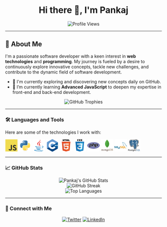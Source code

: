 <h1 align="center">Hi there 👋, I'm Pankaj</h1>

<p align="center">
  <img src="https://komarev.com/ghpvc/?username=rudrapankaj&label=Profile%20views&color=0e75b6&style=flat" alt="Profile Views">
</p>

---

## 🚀 About Me

I'm a passionate software developer with a keen interest in **web technologies** and **programming**. My journey is fueled by a desire to continuously explore innovative concepts, tackle new challenges, and contribute to the dynamic field of software development.

- 🔭 I'm currently exploring and discovering new concepts daily on GitHub.
- 🌱 I’m currently learning **Advanced JavaScript** to deepen my expertise in front-end and back-end development.

<p align="center">
  <img src="https://github-profile-trophy.vercel.app/?username=RudraPankaj&theme=onedark" alt="GitHub Trophies">
</p>

---

### 🛠️ Languages and Tools

Here are some of the technologies I work with:

<p align="left">
  <a href="https://developer.mozilla.org/en-US/docs/Web/JavaScript" target="_blank" rel="noreferrer"><img src="https://raw.githubusercontent.com/devicons/devicon/master/icons/javascript/javascript-original.svg" alt="JavaScript" width="40" height="40"/></a>
  <a href="https://www.python.org" target="_blank" rel="noreferrer"><img src="https://raw.githubusercontent.com/devicons/devicon/master/icons/python/python-original.svg" alt="Python" width="40" height="40"/></a>
  <a href="https://www.java.com" target="_blank" rel="noreferrer"><img src="https://raw.githubusercontent.com/devicons/devicon/master/icons/java/java-original.svg" alt="Java" width="40" height="40"/></a>
  <a href="https://www.w3schools.com/cpp/" target="_blank" rel="noreferrer"><img src="https://raw.githubusercontent.com/devicons/devicon/master/icons/cplusplus/cplusplus-original.svg" alt="C++" width="40" height="40"/></a>
  <a href="https://www.w3.org/html/" target="_blank" rel="noreferrer"><img src="https://raw.githubusercontent.com/devicons/devicon/master/icons/html5/html5-original-wordmark.svg" alt="HTML5" width="40" height="40"/></a>
  <a href="https://www.w3schools.com/css/" target="_blank" rel="noreferrer"><img src="https://raw.githubusercontent.com/devicons/devicon/master/icons/css3/css3-original-wordmark.svg" alt="CSS3" width="40" height="40"/></a>
  <a href="https://www.php.net" target="_blank" rel="noreferrer"><img src="https://raw.githubusercontent.com/devicons/devicon/master/icons/php/php-original.svg" alt="PHP" width="40" height="40"/></a>
  <a href="https://www.mongodb.com/" target="_blank" rel="noreferrer"><img src="https://raw.githubusercontent.com/devicons/devicon/master/icons/mongodb/mongodb-original-wordmark.svg" alt="MongoDB" width="40" height="40"/></a>
  <a href="https://www.mysql.com/" target="_blank" rel="noreferrer"><img src="https://raw.githubusercontent.com/devicons/devicon/master/icons/mysql/mysql-original-wordmark.svg" alt="MySQL" width="40" height="40"/></a>
  <a href="https://www.postgresql.org" target="_blank" rel="noreferrer"><img src="https://raw.githubusercontent.com/devicons/devicon/master/icons/postgresql/postgresql-original-wordmark.svg" alt="PostgreSQL" width="40" height="40"/></a>
</p>

---

### 📈 GitHub Stats

<p align="center">
  <img src="https://github-readme-stats.vercel.app/api?username=rudrapankaj&show_icons=true&locale=en&theme=dark" alt="Pankaj's GitHub Stats">
  <br>
  <img src="https://github-readme-streak-stats.herokuapp.com/?user=RudraPankaj&theme=dark" alt="GitHub Streak">
  <br>
  <img src="https://github-readme-stats.vercel.app/api/top-langs/?username=rudrapankaj&layout=donut-vertical&theme=dark" alt="Top Languages">
</p>

---

### 🤝 Connect with Me

<p align="center">
  <a href="https://x.com/pankajrudra42" target="_blank" rel="noreferrer"><img src="https://img.shields.io/badge/Twitter-1DA1F2?style=for-the-badge&logo=twitter&logoColor=white" alt="Twitter"></a>
  <a href="https://www.linkedin.com/in/pankaj-rudra-636986372/" target="_blank" rel="noreferrer"><img src="https://img.shields.io/badge/LinkedIn-0077B5?style=for-the-badge&logo=linkedin&logoColor=white" alt="LinkedIn"></a>
</p>
